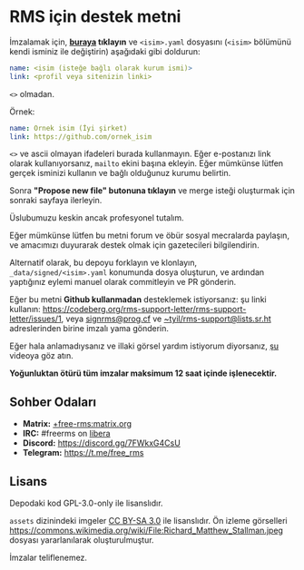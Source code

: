 # RMS için destek metni

İmzalamak için, **[buraya](https://github.com/rms-support-letter/rms-support-letter.github.io/new/master/_data/signed) tıklayın** ve `<isim>.yaml` dosyasını (`<isim>` bölümünü kendi isminiz ile değiştirin) aşağıdaki gibi doldurun:

```yaml
name: <isim (isteğe bağlı olarak kurum ismi)>
link: <profil veya sitenizin linki>
```

`<>` olmadan.

Örnek:
```yaml
name: Örnek isim (İyi şirket)
link: https://github.com/ornek_isim
```

`<>` ve ascii olmayan ifadeleri burada kullanmayın.
Eğer e-postanızı link olarak kullanıyorsanız, `mailto` ekini başına ekleyin.
Eğer mümkünse lütfen gerçek isminizi kullanın ve bağlı olduğunuz kurumu belirtin.

Sonra **"Propose new file" butonuna tıklayın** ve merge isteği oluşturmak için sonraki sayfaya ilerleyin.

Üslubumuzu keskin ancak profesyonel tutalım.

Eğer mümkünse lütfen bu metni forum ve öbür sosyal mecralarda paylaşın, ve amacımızı duyurarak destek olmak için gazetecileri bilgilendirin.

Alternatif olarak, bu depoyu forklayın ve klonlayın, `_data/signed/<isim>.yaml` konumunda dosya oluşturun, ve ardından yaptığınız eylemi manuel olarak commitleyin ve PR gönderin.

Eğer bu metni **Github kullanmadan** desteklemek istiyorsanız: şu linki kullanın: https://codeberg.org/rms-support-letter/rms-support-letter/issues/1, veya [signrms@prog.cf](mailto:signrms@prog.cf) ve [~tyil/rms-support@lists.sr.ht](mailto:~tyil/rms-support@lists.sr.ht) adreslerinden birine imzalı yama gönderin.

Eğer hala anlamadıysanız ve illaki görsel yardım istiyorum diyorsanız, [şu](https://invidious.snopyta.org/watch?v=1lz5S5oS8CU) videoya göz atın.

**Yoğunluktan ötürü tüm imzalar maksimum 12 saat içinde işlenecektir.**

## Sohber Odaları

- **Matrix:** [+free-rms:matrix.org](https://matrix.to/#/+free-rms:matrix.org)
- **IRC:** #freerms on [libera](https://libera.chat)
- **Discord:** https://discord.gg/7FWkxG4CsU
- **Telegram:** https://t.me/free_rms

## Lisans
Depodaki kod GPL-3.0-only ile lisanslıdır.

`assets` dizinindeki imgeler [CC BY-SA 3.0](https://creativecommons.org/licenses/by-sa/3.0/legalcode) ile lisanslıdır. Ön izleme görselleri https://commons.wikimedia.org/wiki/File:Richard_Matthew_Stallman.jpeg dosyası yararlanılarak oluşturulmuştur.

İmzalar teliflenemez.
